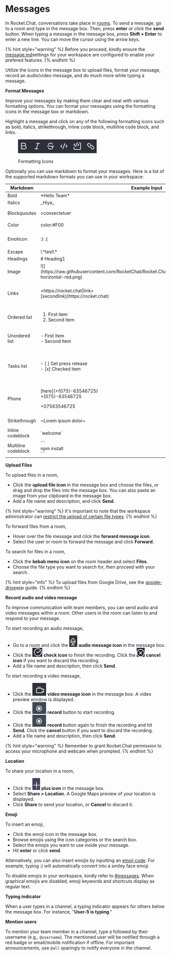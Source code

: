 # Messages

In Rocket.Chat, conversations take place in [rooms](../rooms/).  To send a message, go to a room and type in the message box. Then, press **enter** or click the **send** button. When typing a message in the message box, press **Shift + Enter** to enter a new line.  You can move the cursor using the arrow keys.&#x20;

{% hint style="warning" %}
Before you proceed, kindly ensure the [message.md](../../workspace-administration/settings/message.md "mention")settings for your workspace are configured to enable your prefered features.
{% endhint %}

Utilize the icons in the message box to upload files, format your message, record an audio/video message, and do much more while typing a message.

**Format Messages**

Improve your messages by making them clear and neat with various formatting options. You can format your messages using the formatting icons in the message box or markdown.

Highlight a message and click on any of the following formatting icons such as bold, italics, strikethrough, inline code block, multiline code block, and links.

<figure><img src="../../../.gitbook/assets/formatting-icons.png" alt=""><figcaption><p>Formatting Icons</p></figcaption></figure>

Optionally you can use markdown to format your messages. Here is a list of the supported markdown formats you can use in your workspace:

<table><thead><tr><th>Markdown</th><th width="233">Example Input</th><th>Example Ouput</th></tr></thead><tbody><tr><td>Bold</td><td>*Hello Team*</td><td><strong>Hello Team</strong></td></tr><tr><td>Italics </td><td> _Hiya_</td><td><em>Hiya</em></td></tr><tr><td>Blockquoutes</td><td>>consectetuer</td><td><img src="../../../.gitbook/assets/blockqoute-output.png" alt=""></td></tr><tr><td>Color</td><td>color:#F00</td><td><img src="../../../.gitbook/assets/color-output.png" alt=""></td></tr><tr><td>Emoticon</td><td>:) :(</td><td><img src="../../../.gitbook/assets/emoticon-output.png" alt=""></td></tr><tr><td>Escape </td><td>\*test\*</td><td>\*test\*</td></tr><tr><td>Headings</td><td># Heading1</td><td>*test*</td></tr><tr><td>Image</td><td>![](https://raw.githubusercontent.com/RocketChat/Rocket.Chat.Artwork/master/Logos/2020/png/logo-horizontal-red.png)<br></td><td><img src="../../../.gitbook/assets/image-output" alt=""></td></tr><tr><td>Links</td><td>&#x3C;https://rocket.chat|link><br>[secondlink](https://rocket.chat)</td><td><p><a href="https://rocket.chat/">link</a></p><p><a href="https://rocket.chat/">secondlink</a></p></td></tr><tr><td>Ordered list</td><td><ol><li>First item</li><li>Second item</li></ol></td><td><ol><li>First item</li><li>Second item</li></ol></td></tr><tr><td>Unordered list</td><td>- First item<br>- Second Item</td><td><ul><li> First item</li><li> Second Item</li></ul></td></tr><tr><td>Tasks list</td><td>- [ ] Get press release<br>- [x] Checked item<br></td><td><ul class="contains-task-list"><li><input type="checkbox">Get press release</li><li><input type="checkbox" checked>Checked item</li></ul></td></tr><tr><td>Phone</td><td><p>[here](+(075)-63546725)<br> +(075)-63546725 </p><p>+07563546725</p></td><td><a href="tel:07563546725">here</a><br><a href="tel:07563546725">+(075)-63546725</a><br><a href="tel:07563546725">+07563546725</a></td></tr><tr><td>Strikethrough</td><td>~Lorem ipsum dolor~</td><td><del>Lorem ipsum dolor</del></td></tr><tr><td>Inline codeblock</td><td>`welcome`     </td><td><code>welcome</code></td></tr><tr><td>Multiline codeblock</td><td>```<br>npm install<br>``` </td><td><pre><code>npm install
</code></pre></td></tr></tbody></table>

**Upload Files**

To upload files in a room,

* Click the **upload file icon** in the message box and choose the files,  or drag and drop the files into the message box. You can also paste an image from your clipboard in the message box.
* Add a file name and description, and click **Send**.

{% hint style="warning" %}
It's important to note that the workspace administrator can [restrict the upload of certain file types](../../workspace-administration/settings/file-upload/#general-settings).
{% endhint %}

To forward files from a room,&#x20;

* Hover over the file message and click the **forward message icon**.
* Select the user or room to forward the message and click **Forward**.

To search for files in a room,

* Click the **kebab menu icon** on the room header and select **Files**.
* Choose the file type you want to search for, then proceed with your search.

{% hint style="info" %}
To upload files from Google Drive, see the [google-drive](../../../extend-rocket.chat-capabilities/rocket.chat-marketplace/rocket.chat-public-apps-guides/google-drive/ "mention")app guide.
{% endhint %}

**Record audio and video message**

To improve communication with team members, you can send audio and video messages within a room. Other users in the room can listen to and respond to your message.

To start recording an audio message,&#x20;

* Go to a room and click the <img src="../../../.gitbook/assets/audio-message.png" alt="" data-size="line"> **audio message icon** in the message box.
* Click the <img src="../../../.gitbook/assets/check-icon.png" alt="" data-size="line">  **check icon** to finish the recording. Click the <img src="../../../.gitbook/assets/cancel-icon.png" alt="" data-size="line"> **cancel icon** if you want to discard the recording.
* Add a file name and description, then click **Send**.

To start recording a video message,

* Click the <img src="../../../.gitbook/assets/video-message-icon.png" alt="" data-size="line"> **video message icon** in the message box. A video preview window is displayed.
* Click the <img src="../../../.gitbook/assets/video-record-icon (1).png" alt="" data-size="line"> **record** button to start recording.
* Click the <img src="../../../.gitbook/assets/video-record-icon (1).png" alt="" data-size="line"> **record** button again to finish the recording and hit **Send.** Click the **cancel** button if you want to discard the recording.
* Add a file name and description, then click **Send**.

{% hint style="warning" %}
Remember to grant Rocket.Chat permission to access your microphone and webcam when prompted.
{% endhint %}

**Location**

To share your location in a room,

* Click the <img src="../../../.gitbook/assets/plus-icon.png" alt="" data-size="line"> **plus icon** in the message box.&#x20;
* Select **Share > Location.** A Google Maps preview of your location is displayed.
* Click **Share** to send your location, or **Cancel** to discard it.

**Emoji**

To insert an emoji,&#x20;

* Click the emoji icon in the message box.&#x20;
* Browse emojis using the icon categories or the search box.&#x20;
* Select the emojis you want to use inside your message.&#x20;
* Hit **enter** or click **send**.

Alternatively, you can also insert emojis by inputting an [emoji code](https://www.webfx.com/tools/emoji-cheat-sheet/). For example, typing :) will automatically convert into a smiley face emoji.

To disable emojis in your workspace, kindly refer to [#messages](../user-panel/account.md#messages "mention"). When graphical emojis are disabled, emoji keywords and shortcuts display as regular text.

**Typing indicator**

When a user types in a channel, a typing indicator appears for others below the message box. For instance, "**User-5 is typing**."

**Mention users**

To mention your team member in a channel, type `@` followed by their username (e.g., `@username`). The mentioned user will be notified through a red badge or email/mobile notification if offline. For important announcements, use `@all` sparingly to notify everyone in the channel.
